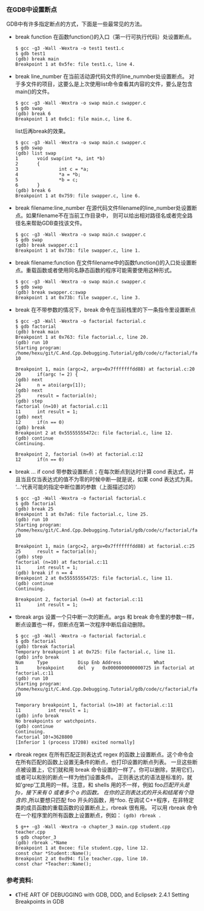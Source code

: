 ### 在GDB中设置断点

GDB中有许多指定断点的方式，下面是一些最常见的方法。

- break function
    在函数function()的入口（第一行可执行代码）处设置断点。

    ```
    $ gcc -g3 -Wall -Wextra -o test1 test1.c
    $ gdb test1
    (gdb) break main
    Breakpoint 1 at 0x5fe: file test1.c, line 4.
    ```

- break line_number
    在当前活动源代码文件的line_numnber处设置断点。 对于多文件的项目，这要么是上次使用list命令查看其内容的文件，要么是包含main()的文件。

    ```
    $ gcc -g3 -Wall -Wextra -o swap main.c swapper.c
    $ gdb swap
    (gdb) break 6
    Breakpoint 1 at 0x6c1: file main.c, line 6.
    ```

    list后再break的效果。

    ```
    $ gcc -g3 -Wall -Wextra -o swap main.c swapper.c
    $ gdb swap
    (gdb) list swap
    1       void swap(int *a, int *b)
    2       {
    3               int c = *a;
    4               *a = *b;
    5               *b = c;
    6       }
    (gdb) break 6
    Breakpoint 1 at 0x759: file swapper.c, line 6.
    ```

- break filename:line_number
    在源代码文件filename的line_number处设置断点。如果filename不在当前工作目录中，
    则可以给出相对路径名或者完全路径名来帮助GDB查找该文件。

    ```
    $ gcc -g3 -Wall -Wextra -o swap main.c swapper.c
    $ gdb swap
    (gdb) break swapper.c:1
    Breakpoint 1 at 0x73b: file swapper.c, line 1.
    ```

- break filename:function
    在文件filename中的函数function()的入口处设置断点。重载函数或者使用同名静态函数的程序可能需要使用这种形式。

    ```
    $ gcc -g3 -Wall -Wextra -o swap main.c swapper.c
    $ gdb swap
    (gdb) break swapper.c:swap
    Breakpoint 1 at 0x73b: file swapper.c, line 3.
    ```

- break
    在不带参数的情况下，break 命令在当前栈里的下一条指令里设置断点

    ```
    $ gcc -g3 -Wall -Wextra -o factorial factorial.c
    $ gdb factorial
    (gdb) break main
    Breakpoint 1 at 0x763: file factorial.c, line 20.
    (gdb) run 10
    Starting program: /home/hexu/git/C.And.Cpp.Debugging.Tutorial/gdb/code/c/factorial/factorial 10
    
    Breakpoint 1, main (argc=2, argv=0x7fffffffdd88) at factorial.c:20
    20	    if(argc != 2) {
    (gdb) next
    24	    n = atoi(argv[1]);
    (gdb) next
    25	    result = factorial(n);
    (gdb) step
    factorial (n=10) at factorial.c:11
    11	    int result = 1;
    (gdb) next
    12	    if(n == 0) 
    (gdb) break
    Breakpoint 2 at 0x55555555472c: file factorial.c, line 12.
    (gdb) continue
    Continuing.
    
    Breakpoint 2, factorial (n=9) at factorial.c:12
    12	    if(n == 0) 
    ```

- break ... if cond
    带参数设置断点；在每次断点到达时计算 cond 表达式，并且当且仅当表达式的值不为零的时候中断—就是说，如果 cond 表达式为真。
    ‘...’代表可能的指定中断位置的参数（上面描述过的）

    ```
    $ gcc -g3 -Wall -Wextra -o factorial factorial.c
    $ gdb factorial
    (gdb) break 25
    Breakpoint 1 at 0x7a6: file factorial.c, line 25.
    (gdb) run 10
    Starting program: /home/hexu/git/C.And.Cpp.Debugging.Tutorial/gdb/code/c/factorial/factorial 10
    
    Breakpoint 1, main (argc=2, argv=0x7fffffffdd88) at factorial.c:25
    25	    result = factorial(n);
    (gdb) step
    factorial (n=10) at factorial.c:11
    11	    int result = 1;
    (gdb) break if n == 4
    Breakpoint 2 at 0x555555554725: file factorial.c, line 11.
    (gdb) continue
    Continuing.
    
    Breakpoint 2, factorial (n=4) at factorial.c:11
    11	    int result = 1;
    ```

- tbreak args
    设置一个只中断一次的断点。args 和 break 命令里的参数一样，断点设置也一样，但断点在第一次程序中断后自动删除。

    ```
    $ gcc -g3 -Wall -Wextra -o factorial factorial.c
    $ gdb factorial
    (gdb) tbreak factorial
    Temporary breakpoint 1 at 0x725: file factorial.c, line 11.
    (gdb) info break
    Num     Type           Disp Enb Address            What
    1       breakpoint     del  y   0x0000000000000725 in factorial at factorial.c:11
    (gdb) run 10
    Starting program: /home/hexu/git/C.And.Cpp.Debugging.Tutorial/gdb/code/c/factorial/factorial 10
    
    Temporary breakpoint 1, factorial (n=10) at factorial.c:11
    11          int result = 1;
    (gdb) info break
    No breakpoints or watchpoints.
    (gdb) continue
    Continuing.
    factorial 10!=3628800
    [Inferior 1 (process 17208) exited normally]
    ```

- rbreak regex
    在所有匹配正则表达式 regex 的函数上设置断点。这个命令会在所有匹配的函数上设置无条件的断点，也打印设置的断点列表。
    一旦这些断点被设置上，它们就和用 break 命令设置的一样了。你可以删除，禁用它们，或者可以和别的断点一样为他们设置条件。
    正则表达式的语法是标准的，就如’grep’工具用的一样。注意，和 shells 用的不一样，例如 foo*匹配开头是 fo，接下来有 0 或者多个 o 的函数。
    在你的正则表达式的开头和结尾有个隐含的.*,所以要想只匹配 foo 开头的函数，用^foo.
    在调试 C++程序，在非特定类的成员函数的重载函数的设置断点上，rbreak 很有用。
    可以用 rbreak 命令在一个程序里的所有函数上设置断点，例如： `(gdb) rbreak .`

    ```
    $ g++ -g3 -Wall -Wextra -o chapter_3 main.cpp student.cpp teacher.cpp
    $ gdb chapter_3
    (gdb) rbreak .*Name
    Breakpoint 1 at 0xcee: file student.cpp, line 12.
    const char *Student::Name();
    Breakpoint 2 at 0xd94: file teacher.cpp, line 10.
    const char *Teacher::Name();
    ```


### 参考资料:
- 《THE ART OF DEBUGGING with GDB, DDD, and Eclipse》: 2.4.1 Setting Breakpoints in GDB
